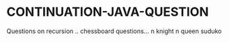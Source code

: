 # CONTINUATION-JAVA-QUESTION




Questions on recursion ..
chessboard questions...
n knight
n queen 
suduko
